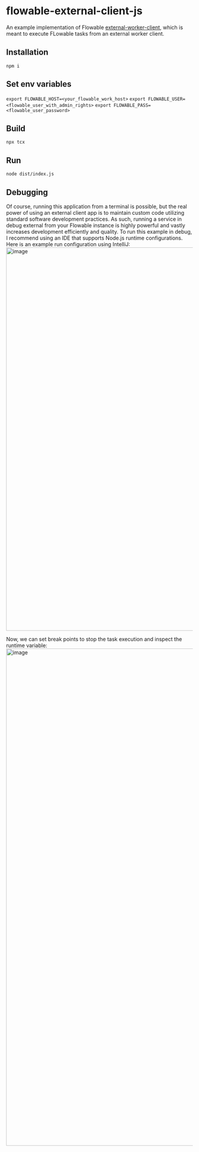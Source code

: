 # flowable-external-client-js
An example implementation of Flowable [external-worker-client](https://www.npmjs.com/package/@flowable-oss/external-worker-client), which is meant to execute FLowable tasks from an external worker client.

## Installation 
`npm i`

## Set env variables
`export FLOWABLE_HOST=<your_flowable_work_host>`
`export FLOWABLE_USER=<flowable_user_with_admin_rights>`
`export FLOWABLE_PASS=<flowable_user_password>`

## Build

`npx tcx`

## Run
`node dist/index.js`

## Debugging
Of course, running this application from a terminal is possible, but the real power of using an external client app is to maintain custom code utilizing standard software development practices. As such, running a service in debug external from your Flowable instance is highly powerful and vastly increases development efficiently and quality. To run this example in debug, I recommend using an IDE that supports Node.js runtime configurations. Here is an example run configuration using IntelliJ:
<img width="1034" alt="image" src="https://github.com/abretz-mimacom/flowable-external-client-js/assets/133235099/775d00ba-2945-48e3-a7f0-8a8e6cad463d">

Now, we can set break points to stop the task execution and inspect the runtime variable:
<img width="1341" alt="image" src="https://github.com/abretz-mimacom/flowable-external-client-js/assets/133235099/4c5b41e5-397c-4a51-a447-ce505112367d">


